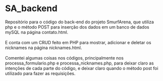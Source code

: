 # SA_backend
Repositório para o código do back-end do projeto SmurfArena, que utiliza php e o método POST para inserção dos dados em um banco de dados mySQL na página contato.html.<br><br>E conta com um CRUD feito em PHP para mostrar, adicionar e deletar os nicknames na página nicknames.html.<br><br>
Comentei algumas coisas nos códigos, principalmente nos processa_formulario.php e processa_nicknames.php, para deixar claro as intenções de cada parte do código, e deixar claro quando o método post foi utilizado para fazer as requisições.
